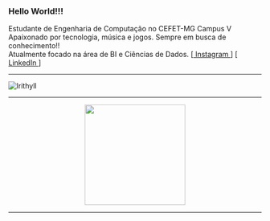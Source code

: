 ### Hello World!!!

Estudante de Engenharia de Computação no CEFET-MG Campus V \
Apaixonado por tecnologia, música e jogos. Sempre em busca de conhecimento!! \
Atualmente focado na área de BI e Ciências de Dados.
[<a href="https://www.instagram.com/jvsouzx/"> Instagram </a>] [<a href="https://www.linkedin.com/in/jorgevgsouza/"> LinkedIn </a>]

--------------------------------------------

![Irithyll](https://user-images.githubusercontent.com/60747654/149629057-56e89852-6754-4e4e-9627-be8fb4ae960b.gif)



--------------------------------------------
<div align="center">
  <a href="https://github.com/jvsouzx">
  <img height="200em" src="https://github-readme-stats.vercel.app/api/top-langs/?username=jvsouzx&langs_count=4&theme=dark"/>
</div>
  

--------------------------------------------
